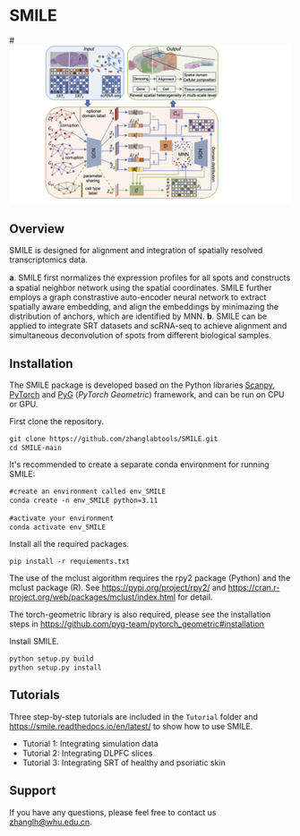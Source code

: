 # SMILE

#![image-20221221161146872](SMILE_Overview.png)

## Overview

SMILE is designed for alignment and integration of spatially resolved transcriptomics data.

**a**. SMILE first normalizes the expression proﬁles for all spots and constructs a spatial neighbor network using the spatial coordinates. SMILE further employs a graph constrastive auto-encoder neural network to extract spatially aware embedding, and align the embeddings by minimazing the distribution of anchors, which are identified by MNN. 
**b**. SMILE can be applied to integrate SRT datasets and scRNA-seq to achieve alignment and simultaneous deconvolution of spots from different biological samples.



## Installation
The SMILE package is developed based on the Python libraries [Scanpy](https://scanpy.readthedocs.io/en/stable/), [PyTorch](https://pytorch.org/) and [PyG](https://github.com/pyg-team/pytorch_geometric) (*PyTorch Geometric*) framework, and can be run on CPU or GPU.



First clone the repository. 

```
git clone https://github.com/zhanglabtools/SMILE.git
cd SMILE-main
```

It's recommended to create a separate conda environment for running SMILE:

```
#create an environment called env_SMILE
conda create -n env_SMILE python=3.11

#activate your environment
conda activate env_SMILE
```

Install all the required packages.

```
pip install -r requiements.txt
```
The use of the mclust algorithm requires the rpy2 package (Python) and the mclust package (R). See https://pypi.org/project/rpy2/ and https://cran.r-project.org/web/packages/mclust/index.html for detail.

The torch-geometric library is also required, please see the installation steps in https://github.com/pyg-team/pytorch_geometric#installation

Install SMILE.

```
python setup.py build
python setup.py install
```



## Tutorials

Three step-by-step tutorials are included in the `Tutorial` folder and https://smile.readthedocs.io/en/latest/ to show how to use SMILE. 

- Tutorial 1: Integrating simulation data
- Tutorial 2: Integrating DLPFC slices 
- Tutorial 3: Integrating SRT of healthy and psoriatic skin 

## Support

If you have any questions, please feel free to contact us [zhanglh@whu.edu.cn](mailto:zhanglh@whu.edu.cn). 


